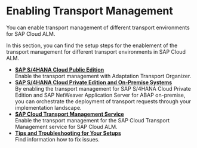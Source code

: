 <!-- loio4b74b16fb5c34e65a4969051f5020772 -->

# Enabling Transport Management

You can enable transport management of different transport environments for SAP Cloud ALM.

In this section, you can find the setup steps for the enablement of the transport management for different transport environments in SAP Cloud ALM.

-   **[SAP S/4HANA Cloud Public Edition](sap-s-4hana-cloud-public-edition-a4238a9.md "Enable the transport management with Adaptation Transport Organizer.")**  
Enable the transport management with Adaptation Transport Organizer.
-   **[SAP S/4HANA Cloud Private Edition and On-Premise Systems](sap-s-4hana-cloud-private-edition-and-on-premise-systems-5aa24f0.md "By enabling the transport management for SAP S/4HANA Cloud Private Edition and SAP
		NetWeaver Application Server for ABAP on-premise, you can orchestrate the deployment of
		transport requests through your implementation landscape.")**  
By enabling the transport management for SAP S/4HANA Cloud Private Edition and SAP NetWeaver Application Server for ABAP on-premise, you can orchestrate the deployment of transport requests through your implementation landscape.
-   **[SAP Cloud Transport Management Service](sap-cloud-transport-management-service-8b4af2f.md "Enable the transport management for the SAP Cloud Transport Management service for SAP
		Cloud ALM.")**  
Enable the transport management for the SAP Cloud Transport Management service for SAP Cloud ALM.
-   **[Tips and Troubleshooting for Your Setups](tips-and-troubleshooting-for-your-setups-0fb29d9.md "Find information how to fix issues.")**  
Find information how to fix issues.

